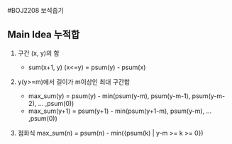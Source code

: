#BOJ2208 보석줍기 

## Main Idea 누적합
1. 구간 (x, y)의 합
	- sum(x+1, y) (x<=y) = psum(y) - psum(x)

2. y(y>=m)에서 길이가 m이상인 최대 구간합
	- max_sum(y) = psum(y) - min(psum(y-m), psum(y-m-1), psum(y-m-2), ... ,psum(0))
	- max_sum(y+1) = psum(y+1) - min(psum(y+1-m), psum(y-m), ... ,psum(0))
3. 점화식 max_sum(n) = psum(n) - min({psum(k) | y-m >= k >= 0})